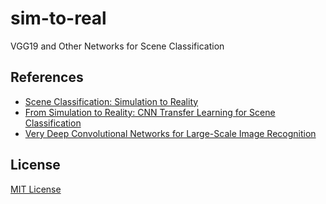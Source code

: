 # sim-to-real

VGG19 and Other Networks for Scene Classification

## References

- [Scene Classification: Simulation to Reality](https://www.kaggle.com/birdy654/environment-recognition-simulation-to-reality)
- [From Simulation to Reality: CNN Transfer Learning for Scene Classification](https://www.researchgate.net/publication/338868329_From_Simulation_to_Reality_CNN_Transfer_Learning_for_Scene_Classification)
- [Very Deep Convolutional Networks for Large-Scale Image Recognition](https://arxiv.org/abs/1409.1556)

## License

[MIT License](LICENSE)
